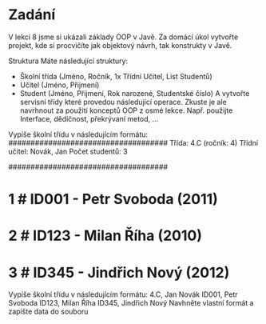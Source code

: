 # Zadání
V lekci 8 jsme si ukázali základy OOP v Javě. Za domácí úkol vytvořte projekt, kde si procvičíte jak objektový návrh, tak konstrukty v Javě.

Struktura
Máte následující struktury:

* Školní třída (Jméno, Ročník, 1x Třídní Učitel, List Studentů)
* Učitel (Jméno, Přijmení)
* Student (Jméno, Přijmení, Rok narozené, Studentské číslo)
A vytvořte servisní třídy které provedou následující operace. Zkuste je ale navrhnout za použití konceptů OOP z osmé lekce. Např. použijte Interface, dědičnost, překrývaní metod, ...

Vypíše školní třídu v následujícím formátu:
####################################
Třída: 4.C (ročník: 4)
Třídní učitel: Novák, Jan
Počet studentů: 3

####################################
# 1 # ID001 - Petr Svoboda (2011) 
# 2 # ID123 - Milan Říha (2010)
# 3 # ID345 - Jindřich Nový (2012)

Vypíše školní třídu v následujícím formátu:
4.C, Jan Novák
ID001, Petr Svoboda
ID123, Milan Říha
ID345, Jindřich Nový
Navhněte vlastní formát a zapište data do souboru